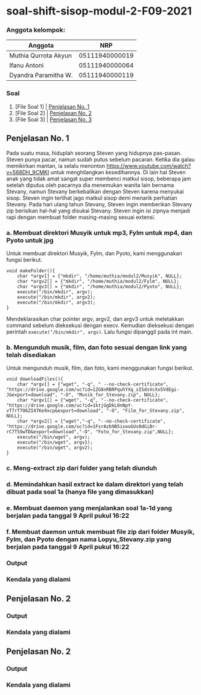 # soal-shift-sisop-modul-2-F09-2021 #

### Anggota kelompok:
Anggota | NRP
------------- | -------------
Muthia Qurrota Akyun | 05111940000019
Ifanu Antoni | 05111940000064
Dyandra Paramitha W. | 05111940000119

### Soal
1. [File Soal 1] | [Penjelasan No. 1](https://github.com/dydyandra/soal-shift-sisop-modul-2-F09-2021#penjelasan-no-1)
2. [File Soal 2] | [Penjelasan No. 2](https://github.com/dydyandra/soal-shift-sisop-modul-2-F09-2021#penjelasan-no-2)
3. [File Soal 3] | [Penjelasan No. 3](https://github.com/dydyandra/soal-shift-sisop-modul-2-F09-2021#penjelasan-no-3)

## Penjelasan No. 1
Pada suatu masa, hiduplah seorang Steven yang hidupnya pas-pasan. Steven punya pacar, namun sudah putus sebelum pacaran. Ketika dia galau memikirkan mantan, ia selalu menonton https://www.youtube.com/watch?v=568DH_9CMKI untuk menghilangkan kesedihannya. 
Di lain hal Steven anak yang tidak amat sangat super membenci matkul sisop, beberapa jam setelah diputus oleh pacarnya dia menemukan wanita lain bernama Stevany, namun Stevany berkebalikan dengan Steven karena menyukai sisop. Steven ingin terlihat jago matkul sisop demi menarik perhatian Stevany.
Pada hari ulang tahun Stevany, Steven ingin memberikan Stevany zip berisikan hal-hal yang disukai Stevany. Steven ingin isi zipnya menjadi rapi dengan membuat folder masing-masing sesuai extensi.

### a. Membuat direktori Musyik untuk mp3, Fylm untuk mp4, dan Pyoto untuk jpg
Untuk membuat direktori Musyik, Fylm, dan Pyoto, kami menggunakan fungsi berikut. 
```
void makeFolder(){
    char *argv[] = {"mkdir", "/home/muthia/modul2/Musyik", NULL};
    char *argv2[] = {"mkdir", "/home/muthia/modul2/Fylm", NULL};
    char *argv3[] = {"mkdir", "/home/muthia/modul2/Pyoto", NULL};
    execute("/bin/mkdir", argv);
    execute("/bin/mkdir", argv2);
    execute("/bin/mkdir", argv3);
}
```
Mendeklarasikan char pointer argv, argv2, dan argv3 untuk meletakkan command sebelum dieksekusi dengan execv. Kemudian dieksekusi dengan perintah `execute("/bin/mkdir", argv)`. Lalu fungsi dipanggil pada int main. 

### b. Mengunduh musik, film, dan foto sesuai dengan link yang telah disediakan
Untuk mengunduh musik, film, dan foto, kami menggunakan fungsi berikut.
```
void downloadFiles(){
    char *argv[] = {"wget", "-q", " --no-check-certificate", "https://drive.google.com/uc?id=1ZG8nRBRPquhYXq_sISdsVcXx5VdEgi-J&export=download", "-O", "Musik_for_Stevany.zip", NULL};
    char *argv1[] = {"wget", "-q", "--no-check-certificate", "https://drive.google.com/uc?id=1ktjGgDkL0nNpY-vT7rT7O6ZI47Ke9xcp&export=download", "-O", "Film_for_Stevany.zip", NULL};
    char *argv2[] = {"wget","-q", "--no-check-certificate", "https://drive.google.com/uc?id=1FsrAzb9B5ixooGUs0dGiBr-rC7TS9wTD&export=download","-O", "Foto_for_Stevany.zip",NULL};
    execute("/bin/wget", argv);
    execute("/bin/wget", argv1);
    execute("/bin/wget", argv2);
}
```

### c. Meng-extract zip dari folder yang telah diunduh


### d. Memindahkan hasil extract ke dalam direktori yang telah dibuat pada soal 1a (hanya file yang dimasukkan)


### e. Membuat daemon yang menjalankan soal 1a-1d yang berjalan pada tanggal 9 April pukul 16:22


### f. Membuat daemon untuk membuat file zip dari folder Musyik, Fylm, dan Pyoto dengan nama Lopyu_Stevany.zip yang berjalan pada tanggal 9 April pukul 16:22


### Output
### Kendala yang dialami

## Penjelasan No. 2


### Output
### Kendala yang dialami

## Penjelasan No. 2


### Output
### Kendala yang dialami
